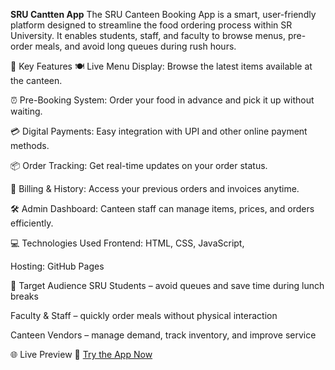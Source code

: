 **SRU Cantten App**
The SRU Canteen Booking App is a smart, user-friendly platform designed to streamline the food ordering process within SR University. It enables students, staff, and faculty to browse menus, pre-order meals, and avoid long queues during rush hours.

🔑 Key Features
🍽 Live Menu Display: Browse the latest items available at the canteen.

⏰ Pre-Booking System: Order your food in advance and pick it up without waiting.

💳 Digital Payments: Easy integration with UPI and other online payment methods.

📦 Order Tracking: Get real-time updates on your order status.

🧾 Billing & History: Access your previous orders and invoices anytime.

🛠 Admin Dashboard: Canteen staff can manage items, prices, and orders efficiently.

💻 Technologies Used
Frontend: HTML, CSS, JavaScript, 

Hosting: GitHub Pages

👥 Target Audience
SRU Students – avoid queues and save time during lunch breaks

Faculty & Staff – quickly order meals without physical interaction

Canteen Vendors – manage demand, track inventory, and improve service

🌐 Live Preview
🔗 [Try the App Now](https://pininttisunil.github.io/canteen2/)

